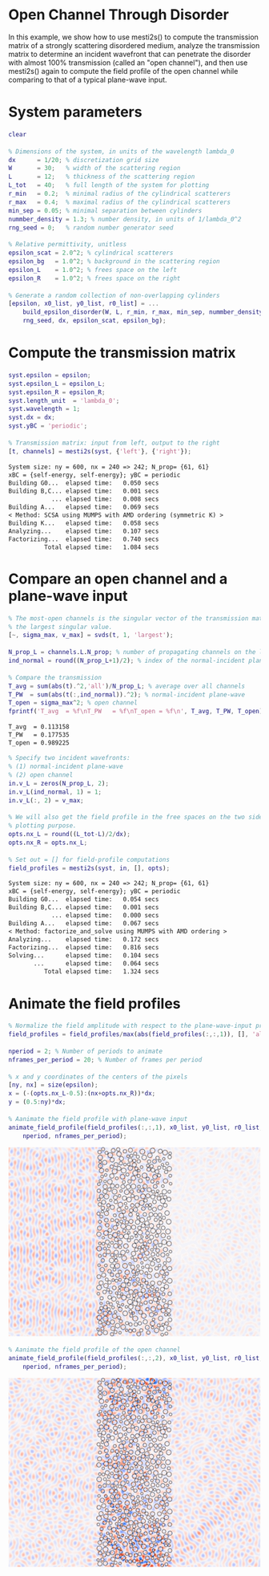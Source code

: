 # Open Channel Through Disorder


In this example, we show how to use mesti2s() to compute the transmission matrix of a strongly scattering disordered medium, analyze the transmission matrix to determine an incident wavefront that can penetrate the disorder with almost 100% transmission (called an "open channel"), and then use mesti2s() again to compute the field profile of the open channel while comparing to that of a typical plane-wave input.


# System parameters

```matlab
clear

% Dimensions of the system, in units of the wavelength lambda_0
dx      = 1/20; % discretization grid size
W       = 30;   % width of the scattering region
L       = 12;   % thickness of the scattering region
L_tot   = 40;   % full length of the system for plotting
r_min   = 0.2;  % minimal radius of the cylindrical scatterers
r_max   = 0.4;  % maximal radius of the cylindrical scatterers
min_sep = 0.05; % minimal separation between cylinders
nummber_density = 1.3; % number density, in units of 1/lambda_0^2
rng_seed = 0;   % random number generator seed

% Relative permittivity, unitless
epsilon_scat = 2.0^2; % cylindrical scatterers
epsilon_bg   = 1.0^2; % background in the scattering region
epsilon_L    = 1.0^2; % frees space on the left
epsilon_R    = 1.0^2; % frees space on the right

% Generate a random collection of non-overlapping cylinders
[epsilon, x0_list, y0_list, r0_list] = ...
    build_epsilon_disorder(W, L, r_min, r_max, min_sep, nummber_density, ...
    rng_seed, dx, epsilon_scat, epsilon_bg);
```

# Compute the transmission matrix

```matlab
syst.epsilon = epsilon;
syst.epsilon_L = epsilon_L;
syst.epsilon_R = epsilon_R;
syst.length_unit  = 'lambda_0';
syst.wavelength = 1;
syst.dx = dx;
syst.yBC = 'periodic';

% Transmission matrix: input from left, output to the right
[t, channels] = mesti2s(syst, {'left'}, {'right'});
```
```
System size: ny = 600, nx = 240 => 242; N_prop= {61, 61}
xBC = {self-energy, self-energy}; yBC = periodic
Building G0...  elapsed time:   0.050 secs
Building B,C... elapsed time:   0.001 secs
            ... elapsed time:   0.008 secs
Building A...   elapsed time:   0.069 secs
< Method: SCSA using MUMPS with AMD ordering (symmetric K) >
Building K...   elapsed time:   0.058 secs
Analyzing...    elapsed time:   0.107 secs
Factorizing...  elapsed time:   0.740 secs
          Total elapsed time:   1.084 secs
```

# Compare an open channel and a plane-wave input

```matlab
% The most-open channels is the singular vector of the transmission matrix with 
% the largest singular value.
[~, sigma_max, v_max] = svds(t, 1, 'largest');

N_prop_L = channels.L.N_prop; % number of propagating channels on the left
ind_normal = round((N_prop_L+1)/2); % index of the normal-incident plane-wave

% Compare the transmission
T_avg = sum(abs(t).^2,'all')/N_prop_L; % average over all channels
T_PW  = sum(abs(t(:,ind_normal)).^2); % normal-incident plane-wave
T_open = sigma_max^2; % open channel
fprintf('T_avg  = %f\nT_PW   = %f\nT_open = %f\n', T_avg, T_PW, T_open)
```
```
T_avg  = 0.113158
T_PW   = 0.177535
T_open = 0.989225
```

```matlab
% Specify two incident wavefronts:
% (1) normal-incident plane-wave
% (2) open channel
in.v_L = zeros(N_prop_L, 2);
in.v_L(ind_normal, 1) = 1;
in.v_L(:, 2) = v_max;

% We will also get the field profile in the free spaces on the two sides, for
% plotting purpose.
opts.nx_L = round((L_tot-L)/2/dx);
opts.nx_R = opts.nx_L;

% Set out = [] for field-profile computations
field_profiles = mesti2s(syst, in, [], opts);
```
```
System size: ny = 600, nx = 240 => 242; N_prop= {61, 61}
xBC = {self-energy, self-energy}; yBC = periodic
Building G0...  elapsed time:   0.054 secs
Building B,C... elapsed time:   0.001 secs
            ... elapsed time:   0.000 secs
Building A...   elapsed time:   0.067 secs
< Method: factorize_and_solve using MUMPS with AMD ordering >
Analyzing...    elapsed time:   0.172 secs
Factorizing...  elapsed time:   0.816 secs
Solving...      elapsed time:   0.104 secs
       ...      elapsed time:   0.064 secs
          Total elapsed time:   1.324 secs
```

# Animate the field profiles

```matlab
% Normalize the field amplitude with respect to the plane-wave-input profile
field_profiles = field_profiles/max(abs(field_profiles(:,:,1)), [], 'all');

nperiod = 2; % Number of periods to animate
nframes_per_period = 20; % Number of frames per period

% x and y coordinates of the centers of the pixels
[ny, nx] = size(epsilon);
x = (-(opts.nx_L-0.5):(nx+opts.nx_R))*dx;
y = (0.5:ny)*dx;

% Aanimate the field profile with plane-wave input
animate_field_profile(field_profiles(:,:,1), x0_list, y0_list, r0_list, x, y, ...
    nperiod, nframes_per_period);
```


![disorder_PW_input.gif](disorder_PW_input.gif)


```matlab
% Aanimate the field profile of the open channel
animate_field_profile(field_profiles(:,:,2), x0_list, y0_list, r0_list, x, y, ...
    nperiod, nframes_per_period);
```


![disorder_open_channel.gif](disorder_open_channel.gif)

